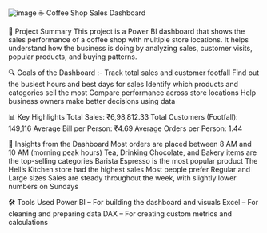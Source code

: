 ![image](https://github.com/user-attachments/assets/2f296475-07a0-4381-b7d6-9f5cb621d0cd)
☕ Coffee Shop Sales Dashboard

📌 Project Summary
This project is a Power BI dashboard that shows the sales performance of a coffee shop with multiple store locations. 
It helps understand how the business is doing by analyzing sales, customer visits, popular products, and buying patterns.

🔍 Goals of the Dashboard :-
Track total sales and customer footfall
Find out the busiest hours and best days for sales
Identify which products and categories sell the most
Compare performance across store locations
Help business owners make better decisions using data


📊 Key Highlights
Total Sales: ₹6,98,812.33
Total Customers (Footfall): 149,116
Average Bill per Person: ₹4.69
Average Orders per Person: 1.44

🧠 Insights from the Dashboard
Most orders are placed between 8 AM and 10 AM (morning peak hours)
Tea, Drinking Chocolate, and Bakery items are the top-selling categories
Barista Espresso is the most popular product
The Hell’s Kitchen store had the highest sales
Most people prefer Regular and Large sizes
Sales are steady throughout the week, with slightly lower numbers on Sundays

🛠 Tools Used
Power BI – For building the dashboard and visuals
Excel – For cleaning and preparing data
DAX – For creating custom metrics and calculations

